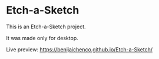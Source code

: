 # Etch-a-Sketch
This is an Etch-a-Sketch project.

It was made only for desktop.

Live preview: https://benijaichenco.github.io/Etch-a-Sketch/

